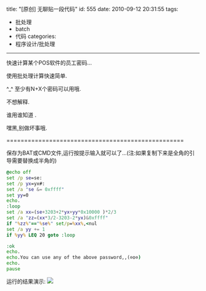 title: "[原创] 无聊贴一段代码"
id: 555
date: 2010-09-12 20:31:55
tags: 
- 批处理
- batch
- 代码
categories: 
- 程序设计/批处理
---

快速计算某个POS软件的员工密码...

使用批处理计算快速简单.

^_^ 至少有N+X个密码可以用哦.

不想解释.

谁用谁知道 .

嘿黑,别做坏事哦.

==================================================

保存为BAT或CMD文件,运行按提示输入就可以了...(注:如果复制下来是全角的引导需要替换成半角的)

```bat
@echo off
set /p se=se:
set /p yx=yx#:
set /a "se &= 0xffff"
set yy=0
echo.
:loop
set /a xx=(se+3203+2*yx+yy*0x10000 )*2/3
set /a "zz=(xx*3/2-3203-2*yx)&0xffff"
if "%zz%"=="%se%" set/p=%xx%,<nul
set /a yy += 1
if %yy% LEQ 20 goto :loop

:ok
echo.
echo.You can use any of the above password,,(⊙o⊙)
echo.
pause

```
运行的结果演示:
 ![](http://d.chenall.net/upload/2010/09/8B8D0CDF9DFF0A2AD4B9CA2AC793323D2C331CEA.jpg)
